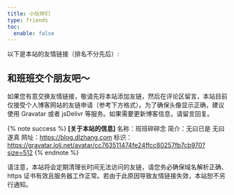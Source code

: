 ```yaml
---
title: 小伙伴们
type: friends
toc:
  enable: false
---
```


<!-- CSS Code -->
<style>
.links-content{margin:1rem 1.5rem 0}.MyGrid::after{content:" ";display:block;clear:both}.card{width:130px;font-size:1rem;padding:0;border-radius:4px;transition-duration:.15s;margin-bottom:1rem;display:block;float:left;box-shadow:0 2px 6px 0 rgba(0,0,0,.12);background:#f5f5f5}.card{margin-left:16px}@media(max-width:567px){.card{margin-left:16px;width:calc((100% - 16px)/ 2)}.card:nth-child(2n+1){margin-left:0}.card:not(:nth-child(2n+1)){margin-left:16px}}@media(min-width:567px){.card{margin-left:16px;width:calc((100% - 32px)/ 3)}.card:nth-child(3n+1){margin-left:0}.card:not(:nth-child(3n+1)){margin-left:16px}}@media(min-width:768px){.card{margin-left:16px;width:calc((100% - 48px)/ 4)}.card:nth-child(4n+1){margin-left:0}.card:not(:nth-child(4n+1)){margin-left:16px}}@media(min-width:1200px){.card{margin-left:16px;width:calc((100% - 64px)/ 5)}.card:nth-child(5n+1){margin-left:0}.card:not(:nth-child(5n+1)){margin-left:16px}}.card:hover{transform:scale(1.1);box-shadow:0 2px 6px 0 rgba(0,0,0,.12),0 0 6px 0 rgba(0,0,0,.04)}.card .thumb{width:100%;height:0;padding-bottom:100%;background-size:100% 100%!important}.posts-expand .post-body img{margin:0;padding:0;border:0}.card .card-header{display:block;text-align:center;padding:1rem .25rem;font-weight:500;color:#333;white-space:normal}.card .card-header a{font-style:normal;color:#2bbc8a;font-weight:700;text-decoration:none;border:0}.card .card-header a:hover{color:#d480aa;text-decoration:none;border:0}
@media(prefers-color-scheme:dark){.card{background:#34495e;} .card .thumb{opacity:.75;}}
.note:not(.no-icon)::before{display: none;}
.post-body .note:not(.no-icon){padding-left:1em;}
</style>
<!-- CSS Code End -->

以下是本站的友情链接（排名不分先后）:

<div><div class="links-content"><div class="MyGrid"></div></div></div>

## 和班班交个朋友吧～

如果您有意交换友情链接，敬请先将本站添加友链，然后在评论区留言，本站目前仅接受个人博客网站的友链申请（参考下方格式）。为了确保头像显示正确，建议使用 Gravatar 或者 jsDelivr 等服务。如果需要更新博客信息，请留言回复。

{% note success %}
**[关于本站的信息]**
名称：班班碎碎念
简介：无曰已是 无曰遂真
网址：https://blog.dlzhang.com
标识：https://gravatar.loli.net/avatar/cc763511474fe24ffcc80257fb7cb970?size=512
{% endnote %}

请注意，本站将会定期清理长时间无法访问的友链，请您务必确保域名解析正确、https 证书有效且服务器工作正常。若由于此原因导致友情链接失效，本站恕不另行通知。
